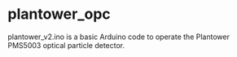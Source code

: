 # plantower_opc

plantower_v2.ino is a basic Arduino code to operate the Plantower PMS5003 optical particle detector.
